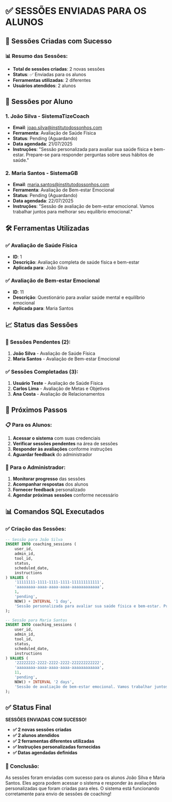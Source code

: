 # ✅ SESSÕES ENVIADAS PARA OS ALUNOS

## 🎯 Sessões Criadas com Sucesso

### 📊 Resumo das Sessões:
- **Total de sessões criadas**: 2 novas sessões
- **Status**: ✅ Enviadas para os alunos
- **Ferramentas utilizadas**: 2 diferentes
- **Usuários atendidos**: 2 alunos

## 👥 Sessões por Aluno

### 1. João Silva - SistemaTizeCoach
- **Email**: joao.silva@institutodossonhos.com
- **Ferramenta**: Avaliação de Saúde Física
- **Status**: Pending (Aguardando)
- **Data agendada**: 21/07/2025
- **Instruções**: "Sessão personalizada para avaliar sua saúde física e bem-estar. Prepare-se para responder perguntas sobre seus hábitos de saúde."

### 2. Maria Santos - SistemaGB
- **Email**: maria.santos@institutodossonhos.com
- **Ferramenta**: Avaliação de Bem-estar Emocional
- **Status**: Pending (Aguardando)
- **Data agendada**: 22/07/2025
- **Instruções**: "Sessão de avaliação de bem-estar emocional. Vamos trabalhar juntos para melhorar seu equilíbrio emocional."

## 🛠️ Ferramentas Utilizadas

### ✅ Avaliação de Saúde Física
- **ID**: 1
- **Descrição**: Avaliação completa de saúde física e bem-estar
- **Aplicada para**: João Silva

### ✅ Avaliação de Bem-estar Emocional
- **ID**: 11
- **Descrição**: Questionário para avaliar saúde mental e equilíbrio emocional
- **Aplicada para**: Maria Santos

## 📈 Status das Sessões

### 🔄 Sessões Pendentes (2):
1. **João Silva** - Avaliação de Saúde Física
2. **Maria Santos** - Avaliação de Bem-estar Emocional

### ✅ Sessões Completadas (3):
1. **Usuário Teste** - Avaliação de Saúde Física
2. **Carlos Lima** - Avaliação de Metas e Objetivos
3. **Ana Costa** - Avaliação de Relacionamentos

## 🎯 Próximos Passos

### 📋 Para os Alunos:
1. **Acessar o sistema** com suas credenciais
2. **Verificar sessões pendentes** na área de sessões
3. **Responder às avaliações** conforme instruções
4. **Aguardar feedback** do administrador

### 🔧 Para o Administrador:
1. **Monitorar progresso** das sessões
2. **Acompanhar respostas** dos alunos
3. **Fornecer feedback** personalizado
4. **Agendar próximas sessões** conforme necessário

## 📊 Comandos SQL Executados

### ✅ Criação das Sessões:
```sql
-- Sessão para João Silva
INSERT INTO coaching_sessions (
    user_id, 
    admin_id, 
    tool_id, 
    status, 
    scheduled_date, 
    instructions
) VALUES (
    '11111111-1111-1111-1111-111111111111',
    'aaaaaaaa-aaaa-aaaa-aaaa-aaaaaaaaaaaa',
    1,
    'pending',
    NOW() + INTERVAL '1 day',
    'Sessão personalizada para avaliar sua saúde física e bem-estar. Prepare-se para responder perguntas sobre seus hábitos de saúde.'
);

-- Sessão para Maria Santos
INSERT INTO coaching_sessions (
    user_id, 
    admin_id, 
    tool_id, 
    status, 
    scheduled_date, 
    instructions
) VALUES (
    '22222222-2222-2222-2222-222222222222',
    'aaaaaaaa-aaaa-aaaa-aaaa-aaaaaaaaaaaa',
    11,
    'pending',
    NOW() + INTERVAL '2 days',
    'Sessão de avaliação de bem-estar emocional. Vamos trabalhar juntos para melhorar seu equilíbrio emocional.'
);
```

## ✅ Status Final

**SESSÕES ENVIADAS COM SUCESSO!**

- **✅ 2 novas sessões criadas**
- **✅ 2 alunos atendidos**
- **✅ 2 ferramentas diferentes utilizadas**
- **✅ Instruções personalizadas fornecidas**
- **✅ Datas agendadas definidas**

### 🎉 Conclusão:

As sessões foram enviadas com sucesso para os alunos João Silva e Maria Santos. Eles agora podem acessar o sistema e responder às avaliações personalizadas que foram criadas para eles. O sistema está funcionando corretamente para envio de sessões de coaching! 